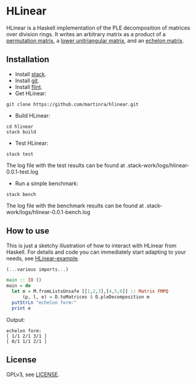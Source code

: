 # HLinear

HLinear is a Haskell implementation of the PLE decomposition of matrices over division rings.
It writes an arbitrary matrix as a product of a [permutation matrix](https://en.wikipedia.org/wiki/Permutation_matrix), a [lower unitriangular matrix](https://en.wikipedia.org/wiki/Triangular_matrix#Unitriangular_matrix), and an [echelon matrix](https://en.wikipedia.org/wiki/Row_echelon_form).

## Installation

* Install [stack](https://haskellstack.org).
* Install [git](https://git-scm.com).
* Install [flint](https://flintlib.org).
* Get HLinear:
```
git clone https://github.com/martinra/hlinear.git
```
* Build HLinear:
```
cd hlinear
stack build
```
* Test HLinear:
```
stack test
```
The log file with the test results can be found at .stack-work/logs/hlinear-0.0.1-test.log

* Run a simple benchmark:
```
stack bench
```
The log file with the benchmark results can be found at .stack-work/logs/hlinear-0.0.1-bench.log

## How to use

This is just a sketchy illustration of how to interact with HLinear from Haskell.
For details and code you can immediately start adapting to your needs, see [HLinear-example](https://github.com/aghitza/hlinear-example).

```haskell
(...various imports...)

main :: IO ()
main = do
  let m = M.fromListsUnsafe [[1,2,3],[4,5,6]] :: Matrix FMPQ
      (p, l, e) = D.toMatrices $ D.pleDecomposition m
  putStrLn "echelon form:"
  print e
```

Output:
```
echelon form:
[ 1/1 2/1 3/1 ]
[ 0/1 1/1 2/1 ]
```


## License

GPLv3, see [LICENSE](LICENSE).
